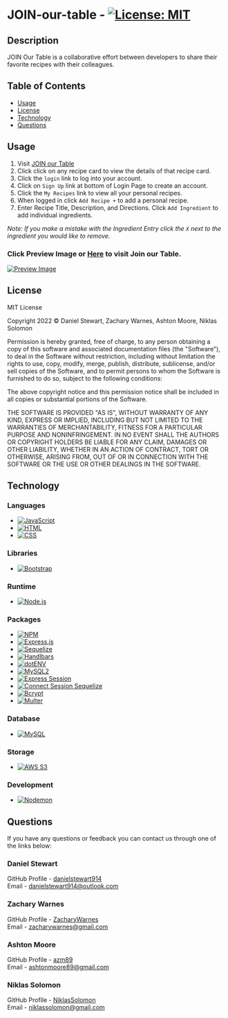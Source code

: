 # **JOIN-our-table** - [![License: MIT](https://img.shields.io/badge/License-MIT-yellow.svg)](https://opensource.org/licenses/MIT)
## **Description**

JOIN Our Table is a collaborative effort between developers to share their favorite recipes with their colleagues.

## **Table of Contents**

- [Usage](#usage)
- [License](#license)
- [Technology](#technology)
- [Questions](#questions)

## **Usage**

1. Visit [JOIN our Table](https://join-our-table.herokuapp.com/)
2. Click click on any recipe card to view the details of that recipe card.
3. Click the `login` link to log into your account.
4. Click on `Sign Up` link at bottom of Login Page to create an account.
5. Click the `My Recipes` link to view all your personal recipes.
6. When logged in click `Add Recipe +` to add a personal recipe.
7. Enter Recipe Title, Description, and Directions. Click `Add Ingredient` to add individual ingredients. 

*Note: If you make a mistake with the Ingredient Entry click the `X` next to the ingredient you would like to remove.*

### Click Preview Image or [Here](https://join-our-table.herokuapp.com/) to visit **Join our Table**.


[![Preview Image](/images/join-our-table-preview.png)](https://join-our-table.herokuapp.com/)


## **License**

<p>
MIT License

Copyright 2022 &copy; Daniel Stewart, Zachary Warnes, Ashton Moore, Niklas Solomon

Permission is hereby granted, free of charge, to any person obtaining a copy of this software and associated documentation files (the "Software"), to deal in the Software without restriction, including without limitation the rights to use, copy, modify, merge, publish, distribute, sublicense, and/or sell copies of the Software, and to permit persons to whom the Software is furnished to do so, subject to the following conditions:

The above copyright notice and this permission notice shall be included in all copies or substantial portions of the Software.

THE SOFTWARE IS PROVIDED "AS IS", WITHOUT WARRANTY OF ANY KIND, EXPRESS OR IMPLIED, INCLUDING BUT NOT LIMITED TO THE WARRANTIES OF MERCHANTABILITY, FITNESS FOR A PARTICULAR PURPOSE AND NONINFRINGEMENT. IN NO EVENT SHALL THE AUTHORS OR COPYRIGHT HOLDERS BE LIABLE FOR ANY CLAIM, DAMAGES OR OTHER LIABILITY, WHETHER IN AN ACTION OF CONTRACT, TORT OR OTHERWISE, ARISING FROM, OUT OF OR IN CONNECTION WITH THE SOFTWARE OR THE USE OR OTHER DEALINGS IN THE SOFTWARE.
</p>

## **Technology**

### Languages

- [![JavaScript](https://img.shields.io/badge/JavaScript-323330?style=for-the-badge&logo=javascript&logoColor=F7DF1E)](https://www.javascript.com/)
- [![HTML](https://img.shields.io/badge/HTML5-E34F26?style=for-the-badge&logo=html5&logoColor=white)](https://html.com/)
- [![CSS](https://img.shields.io/badge/CSS3-1572B6?style=for-the-badge&logo=css3&logoColor=white)](https://www.w3schools.com/css/)

### Libraries

- [![Bootstrap](https://img.shields.io/badge/Bootstrap-563D7C?style=for-the-badge&logo=bootstrap&logoColor=white)](https://getbootstrap.com/)

### Runtime

- [![Node.js](https://img.shields.io/badge/Node.js-339933?style=for-the-badge&logo=nodedotjs&logoColor=white)](https://nodejs.org/en/)

### Packages

- [![NPM](https://img.shields.io/badge/npm-CB3837?style=for-the-badge&logo=npm&logoColor=white)](https://www.npmjs.com/)
- [![Express.js](https://img.shields.io/badge/Express.js-000000?style=for-the-badge&logo=express&logoColor=white)](https://expressjs.com/)
- [![Sequelize](https://img.shields.io/badge/Sequelize-52B0E7?style=for-the-badge&logo=Sequelize&logoColor=white)](https://sequelize.org/)
- [![Handlbars](https://img.shields.io/badge/Handlebars.js-f0772b?style=for-the-badge&logo=handlebarsdotjs&logoColor=black)](https://handlebarsjs.com/)
- [![dotENV](https://img.shields.io/badge/dotenv-323330?style=for-the-badge&logo=dotenv&logoColor=F7DF1E)](https://www.npmjs.com/package/dotenv)
- [![MySQL2](https://img.shields.io/badge/MySQL2-CB3837?style=for-the-badge&logo=npm&logoColor=white)](https://www.npmjs.com/package/mysql2)
- [![Express Session](https://img.shields.io/badge/express%20session-CB3837?style=for-the-badge&logo=npm&logoColor=white)](https://www.npmjs.com/package/express-session)
- [![Connect Session Sequelize](https://img.shields.io/badge/connect%20session%20sequelize-CB3837?style=for-the-badge&logo=npm&logoColor=white)](https://www.npmjs.com/package/connect-session-sequelize)
- [![Bcrypt](https://img.shields.io/badge/bcrypt-CB3837?style=for-the-badge&logo=npm&logoColor=white)](https://www.npmjs.com/package/bcrypt)
- [![Multer](https://img.shields.io/badge/multer-CB3837?style=for-the-badge&logo=npm&logoColor=white)](https://www.npmjs.com/package/multer)



### Database

- [![MySQL](https://img.shields.io/badge/MySQL-005C84?style=for-the-badge&logo=mysql&logoColor=white)](https://www.mysql.com/)

### Storage
- [![AWS S3](https://img.shields.io/badge/AWS%20S3-569A31?style=for-the-badge&logo=amazons3&logoColor=white)](https://aws.amazon.com/s3)

### Development

- [![Nodemon](https://img.shields.io/badge/nodemon-669944?style=for-the-badge&logo=nodemon&logoColor=white)](https://www.mysql.com/)
## **Questions**

If you have any questions or feedback you can contact us through one of the links below:<br>

### **Daniel Stewart**
GitHub Profile - [danielstewart914](https://github.com/danielstewart914)<br>
Email - [danielstewart914@outlook.com](mailto:danielstewart914@outlook.com)

### **Zachary Warnes**
GitHub Profile - [ZacharyWarnes](https://github.com/ZacharyWarnes)<br>
Email - [zacharywarnes@gmail.com](mailto:zacharywarnes@gmail.com)

### **Ashton Moore**
GitHub Profile - [azm89](https://github.com/azm89)<br>
Email - [ashtonmoore89@gmail.com](mailto:ashtonmoore89@gmail.com)

### **Niklas Solomon**
GitHub Profile - [NiklasSolomon](https://github.com/NiklasSolomon)<br>
Email - [niklassolomon@gmail.com](mailto:niklassolomon@gmail.com)